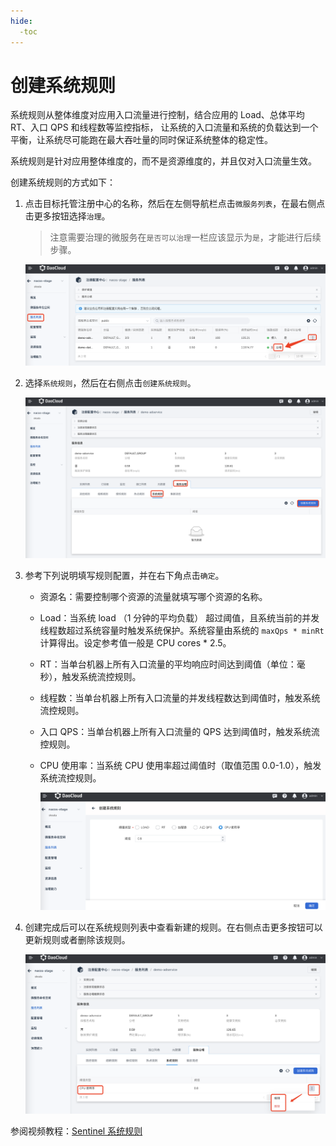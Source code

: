 ```yaml
---
hide:
  -toc
---
```


# 创建系统规则

系统规则从整体维度对应用入口流量进行控制，结合应用的 Load、总体平均 RT、入口 QPS 和线程数等监控指标，
让系统的入口流量和系统的负载达到一个平衡，让系统尽可能跑在最大吞吐量的同时保证系统整体的稳定性。

系统规则是针对应用整体维度的，而不是资源维度的，并且仅对入口流量生效。

创建系统规则的方式如下：

1. 点击目标托管注册中心的名称，然后在左侧导航栏点击`微服务列表`，在最右侧点击更多按钮选择`治理`。

    > 注意需要治理的微服务在`是否可以治理`一栏应该显示为`是`，才能进行后续步骤。

    ![微服务列表](../../../images/gov00.png)

2. 选择`系统规则`，然后在右侧点击`创建系统规则`。

    ![微服务列表](../../../images/gov14.png)

3. 参考下列说明填写规则配置，并在右下角点击`确定`。

    - 资源名：需要控制哪个资源的流量就填写哪个资源的名称。
    - Load：当系统 load （1 分钟的平均负载） 超过阈值，且系统当前的并发线程数超过系统容量时触发系统保护。系统容量由系统的 `maxQps * minRt` 计算得出。设定参考值一般是 CPU cores * 2.5。
    - RT：当单台机器上所有入口流量的平均响应时间达到阈值（单位：毫秒），触发系统流控规则。
    - 线程数：当单台机器上所有入口流量的并发线程数达到阈值时，触发系统流控规则。
    - 入口 QPS：当单台机器上所有入口流量的 QPS 达到阈值时，触发系统流控规则。
    - CPU 使用率：当系统 CPU 使用率超过阈值时（取值范围 0.0-1.0），触发系统流控规则。

        ![微服务列表](../../../images/gov15.png)

4. 创建完成后可以在系统规则列表中查看新建的规则。在右侧点击更多按钮可以更新规则或者删除该规则。

    ![流控规则列表](../../../images/gov16.png)

参阅视频教程：[Sentinel 系统规则](../../../../videos/skoala.md#sentinel_3)
